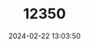 ---
title: "12350"
category: "Lophuromys medicaudatus"
draft: false
date: 2024-02-22 13:03:50
languages:
  English: ["Medium-tailed Brush-furred Rat"]
---